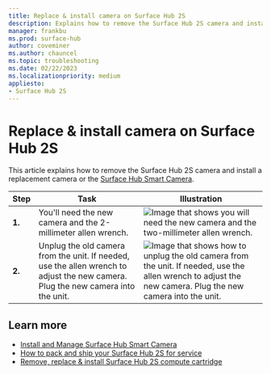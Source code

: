 ```yaml
---
title: Replace & install camera on Surface Hub 2S
description: Explains how to remove the Surface Hub 2S camera and install a replacement camera such as the Surface Hub Smart Camera.
manager: frankbu
ms.prod: surface-hub
author: coveminer
ms.author: chauncel
ms.topic: troubleshooting
ms.date: 02/22/2023
ms.localizationpriority: medium
appliesto:
- Surface Hub 2S
---
```

# Replace & install camera on Surface Hub 2S

This article explains how to remove the Surface Hub 2S camera and install a replacement camera or the [Surface Hub Smart Camera](surface-hub-smart-camera.md).

| Step  |    Task                                                                                                                                             |    Illustration   |
| - | ----------------------------------------------------------------------------------------------------------------------------------------------- | ----- |
| **1.** | You'll need the new camera and the 2-millimeter allen wrench.                                             |![Image that shows you will need the new camera and the two-millimeter allen wrench.](images/surface-hub-2s-replace-camera-1.png)  |
| **2.**  |  Unplug the old camera from the unit. If needed, use the allen wrench to adjust the new camera. Plug the new camera into the unit. | ![Image that shows how to unplug the old camera from the unit. If needed, use the allen wrench to adjust the new camera. Plug the new camera into the unit.](images/surface-hub-2s-replace-camera-2.png) |

## Learn more

- [Install and Manage Surface Hub Smart Camera](surface-hub-smart-camera.md)
- [How to pack and ship your Surface Hub 2S for service](surface-hub-2s-pack-components.md)
- [Remove, replace & install Surface Hub 2S compute cartridge](surface-hub-2s-replace-cartridge.md)
